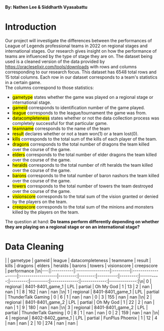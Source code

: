**By: Nathen Lee & Siddharth Vyasabattu**
# Introduction
Our project will investigate the differences between the performances of League of Legends professional teams in 2022 on regional stages and international stages. Our research gives insight on how the performance of teams are influenced by the type of stage they are on. The dataset being used is a cleaned version of the data provided by https://oracleselixir.com/tools/downloads with rows and columns corresponding to our research focus. This dataset has 6548 total rows and 15 total columns. Each row in our dataset corresponds to a team's statistics in a certain game.  
The columns correspond to those statistics:
- <mark>gametype</mark> states whether the game was played on a regional stage or international stage. 
- <mark>gameid</mark> corresponds to identification number of the game played.
- <mark>league</mark> corresponds to the league/tournament the game was from.
- <mark>datacompleteness</mark> states whether or not the data collection process was completely successful for that particular game.
- <mark>teamname</mark> corresponds to the name of the team
- <mark>result</mark> declares whether or not a team won(1) or a team lost(0).
- <mark>kills</mark> corresponds to the total sum of the kills of each player of the team. 
- <mark>dragons</mark> corresponds to the total number of dragons the team killed over the course of the game.
- <mark>elders</mark> corresponds to the total number of elder dragons the team killed over the course of the game.
- <mark>heralds</mark> corresponds to the total number of rift heralds the team killed over the course of the game.
- <mark>barons</mark> corresponds to the total number of baron nashors the team killed over the course of the game.
- <mark>towers</mark> corresponds to the total number of towers the team destroyed over the course of the game.
- <mark>visionscore</mark> corresponds to the total sum of the vision granted or denied by the players on the team. 
- <mark>creepscore</mark> corresponds to the total sum of the minions and monsters killed by the players on the team.

The question at hand: **Do teams perform differently depending on whether they are playing on a regional stage or on an international stage?**

# Data Cleaning 

|    | gametype   | gameid           | league   | datacompleteness   | teamname           |   result |   kills |   dragons |   elders |   heralds |   barons |   towers |   visionscore |   creepscore |   performance |\n|---:|:-----------|:-----------------|:---------|:-------------------|:-------------------|---------:|--------:|----------:|---------:|----------:|---------:|---------:|--------------:|-------------:|--------------:|\n|  0 | regional   | 8401-8401_game_1 | LPL      | partial            | Oh My God          |        1 |      13 |         2 |      nan |       nan |        1 |        8 |           162 |          nan |           nan |\n|  1 | regional   | 8401-8401_game_1 | LPL      | partial            | ThunderTalk Gaming |        0 |       6 |         1 |      nan |       nan |        0 |        3 |           155 |          nan |           nan |\n|  2 | regional   | 8401-8401_game_2 | LPL      | partial            | Oh My God          |        1 |      22 |         2 |      nan |       nan |        1 |        9 |           180 |          nan |           nan |\n|  3 | regional   | 8401-8401_game_2 | LPL      | partial            | ThunderTalk Gaming |        0 |       8 |         1 |      nan |       nan |        0 |        2 |           159 |          nan |           nan |\n|  4 | regional   | 8402-8402_game_1 | LPL      | partial            | FunPlus Phoenix    |        1 |      12 |         4 |      nan |       nan |        2 |       10 |           274 |          nan |           nan |
